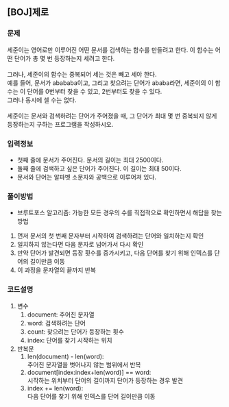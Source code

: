 ## [BOJ]제로

### 문제
세준이는 영어로만 이루어진 어떤 문서를 검색하는 함수를 만들려고 한다. 이 함수는 어떤 단어가 총 몇 번 등장하는지 세려고 한다.<br/><br/>
그러나, 세준이의 함수는 중복되어 세는 것은 빼고 세야 한다.<br/>
예를 들어, 문서가 abababa이고, 그리고 찾으려는 단어가 ababa라면, 
세준이의 이 함수는 이 단어를 0번부터 찾을 수 있고, 2번부터도 찾을 수 있다.<br/>
그러나 동시에 셀 수는 없다.<br/><br/>
세준이는 문서와 검색하려는 단어가 주어졌을 때, 그 단어가 최대 몇 번 중복되지 않게 등장하는지 구하는 프로그램을 작성하시오.<br/>

### 입력정보
- 첫째 줄에 문서가 주어진다. 문서의 길이는 최대 2500이다. 
- 둘째 줄에 검색하고 싶은 단어가 주어진다. 이 길이는 최대 50이다. 
- 문서와 단어는 알파벳 소문자와 공백으로 이루어져 있다.

### 풀이방법
- 브루트포스 알고리즘: 가능한 모든 경우의 수를 직접적으로 확인하면서 해답을 찾는 방법
1. 먼저 문서의 첫 번째 문자부터 시작하여 검색하려는 단어와 일치하는지 확인
2. 일치하지 않는다면 다음 문자로 넘어가서 다시 확인
3. 만약 단어가 발견되면 등장 횟수를 증가시키고, 다음 단어를 찾기 위해 인덱스를 단어의 길이만큼 이동
4. 이 과정을 문자열의 끝까지 반복

### 코드설명
1. 변수
    1. document: 주어진 문자열
    2. word: 검색하려는 단어
    3. count: 찾으려는 단어가 등장하는 횟수
    4. index: 단어를 찾기 시작하는 위치
2. 반복문
    1. len(document) - len(word): <br/>주어진 문자열을 벗어나지 않는 범위에서 반복
    2. document[index:index+len(word)] == word:<br/>시작하는 위치부터 단어의 길이까지 단어가 등장하는 경우 발견
    3. index += len(word):<br/>다음 단어를 찾기 위해 인덱스를 단어 길이만큼 이동